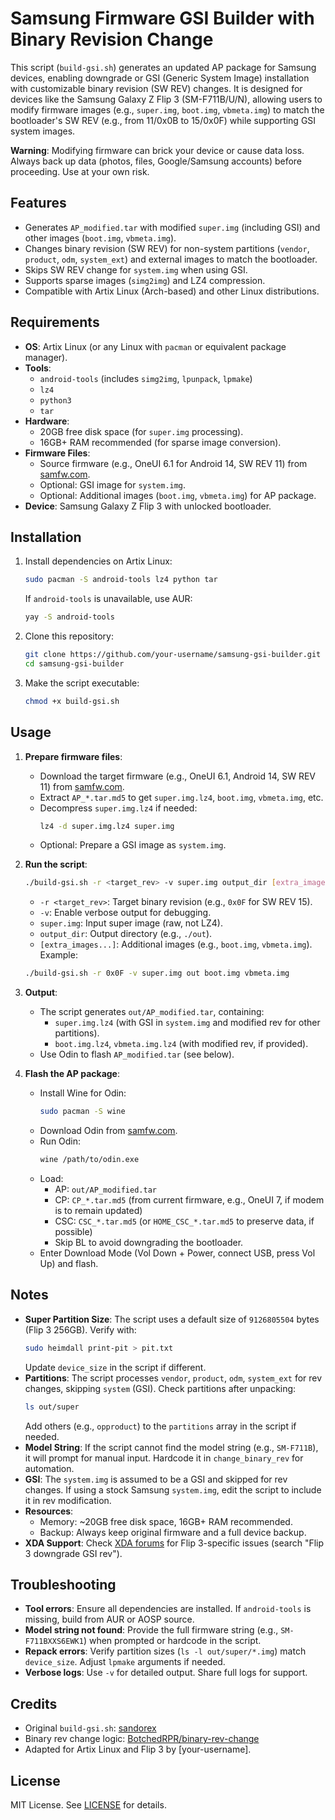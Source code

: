 # Samsung Firmware GSI Builder with Binary Revision Change

This script (`build-gsi.sh`) generates an updated AP package for Samsung devices, enabling downgrade or GSI (Generic System Image) installation with customizable binary revision (SW REV) changes. It is designed for devices like the Samsung Galaxy Z Flip 3 (SM-F711B/U/N), allowing users to modify firmware images (e.g., `super.img`, `boot.img`, `vbmeta.img`) to match the bootloader's SW REV (e.g., from 11/0x0B to 15/0x0F) while supporting GSI system images.

**Warning**: Modifying firmware can brick your device or cause data loss. Always back up data (photos, files, Google/Samsung accounts) before proceeding. Use at your own risk.

## Features
- Generates `AP_modified.tar` with modified `super.img` (including GSI) and other images (`boot.img`, `vbmeta.img`).
- Changes binary revision (SW REV) for non-system partitions (`vendor`, `product`, `odm`, `system_ext`) and external images to match the bootloader.
- Skips SW REV change for `system.img` when using GSI.
- Supports sparse images (`simg2img`) and LZ4 compression.
- Compatible with Artix Linux (Arch-based) and other Linux distributions.

## Requirements
- **OS**: Artix Linux (or any Linux with `pacman` or equivalent package manager).
- **Tools**:
  - `android-tools` (includes `simg2img`, `lpunpack`, `lpmake`)
  - `lz4`
  - `python3`
  - `tar`
- **Hardware**:
  - 20GB free disk space (for `super.img` processing).
  - 16GB+ RAM recommended (for sparse image conversion).
- **Firmware Files**:
  - Source firmware (e.g., OneUI 6.1 for Android 14, SW REV 11) from [samfw.com](https://samfw.com/firmware/SM-F711B).
  - Optional: GSI image for `system.img`.
  - Optional: Additional images (`boot.img`, `vbmeta.img`) for AP package.
- **Device**: Samsung Galaxy Z Flip 3 with unlocked bootloader.

## Installation
1. Install dependencies on Artix Linux:
   ```bash
   sudo pacman -S android-tools lz4 python tar
   ```
   If `android-tools` is unavailable, use AUR:
   ```bash
   yay -S android-tools
   ```
2. Clone this repository:
   ```bash
   git clone https://github.com/your-username/samsung-gsi-builder.git
   cd samsung-gsi-builder
   ```
3. Make the script executable:
   ```bash
   chmod +x build-gsi.sh
   ```

## Usage
1. **Prepare firmware files**:
   - Download the target firmware (e.g., OneUI 6.1, Android 14, SW REV 11) from [samfw.com](https://samfw.com/firmware/SM-F711B).
   - Extract `AP_*.tar.md5` to get `super.img.lz4`, `boot.img`, `vbmeta.img`, etc.
   - Decompress `super.img.lz4` if needed:
     ```bash
     lz4 -d super.img.lz4 super.img
     ```
   - Optional: Prepare a GSI image as `system.img`.

2. **Run the script**:
   ```bash
   ./build-gsi.sh -r <target_rev> -v super.img output_dir [extra_images...]
   ```
   - `-r <target_rev>`: Target binary revision (e.g., `0x0F` for SW REV 15).
   - `-v`: Enable verbose output for debugging.
   - `super.img`: Input super image (raw, not LZ4).
   - `output_dir`: Output directory (e.g., `./out`).
   - `[extra_images...]`: Additional images (e.g., `boot.img`, `vbmeta.img`).
   Example:
   ```bash
   ./build-gsi.sh -r 0x0F -v super.img out boot.img vbmeta.img
   ```

3. **Output**:
   - The script generates `out/AP_modified.tar`, containing:
     - `super.img.lz4` (with GSI in `system.img` and modified rev for other partitions).
     - `boot.img.lz4`, `vbmeta.img.lz4` (with modified rev, if provided).
   - Use Odin to flash `AP_modified.tar` (see below).

4. **Flash the AP package**:
   - Install Wine for Odin:
     ```bash
     sudo pacman -S wine
     ```
   - Download Odin from [samfw.com](https://samfw.com).
   - Run Odin:
     ```bash
     wine /path/to/odin.exe
     ```
   - Load:
     - AP: `out/AP_modified.tar`
     - CP: `CP_*.tar.md5` (from current firmware, e.g., OneUI 7, if modem is to remain updated)
     - CSC: `CSC_*.tar.md5` (or `HOME_CSC_*.tar.md5` to preserve data, if possible)
     - Skip BL to avoid downgrading the bootloader.
   - Enter Download Mode (Vol Down + Power, connect USB, press Vol Up) and flash.

## Notes
- **Super Partition Size**: The script uses a default size of `9126805504` bytes (Flip 3 256GB). Verify with:
  ```bash
  sudo heimdall print-pit > pit.txt
  ```
  Update `device_size` in the script if different.
- **Partitions**: The script processes `vendor`, `product`, `odm`, `system_ext` for rev changes, skipping `system` (GSI). Check partitions after unpacking:
  ```bash
  ls out/super
  ```
  Add others (e.g., `opproduct`) to the `partitions` array in the script if needed.
- **Model String**: If the script cannot find the model string (e.g., `SM-F711B`), it will prompt for manual input. Hardcode it in `change_binary_rev` for automation.
- **GSI**: The `system.img` is assumed to be a GSI and skipped for rev changes. If using a stock Samsung `system.img`, edit the script to include it in rev modification.
- **Resources**:
  - Memory: ~20GB free disk space, 16GB+ RAM recommended.
  - Backup: Always keep original firmware and a full device backup.
- **XDA Support**: Check [XDA forums](https://xdaforums.com) for Flip 3-specific issues (search "Flip 3 downgrade GSI rev").

## Troubleshooting
- **Tool errors**: Ensure all dependencies are installed. If `android-tools` is missing, build from AUR or AOSP source.
- **Model string not found**: Provide the full firmware string (e.g., `SM-F711BXXS6EWK1`) when prompted or hardcode in the script.
- **Repack errors**: Verify partition sizes (`ls -l out/super/*.img`) match `device_size`. Adjust `lpmake` arguments if needed.
- **Verbose logs**: Use `-v` for detailed output. Share full logs for support.

## Credits
- Original `build-gsi.sh`: [sandorex](https://gist.github.com/sandorex/031c006cc9f705c3640bad8d5b9d66d2)
- Binary rev change logic: [BotchedRPR/binary-rev-change](https://github.com/BotchedRPR/binary-rev-change)
- Adapted for Artix Linux and Flip 3 by [your-username].

## License
MIT License. See [LICENSE](LICENSE) for details.
